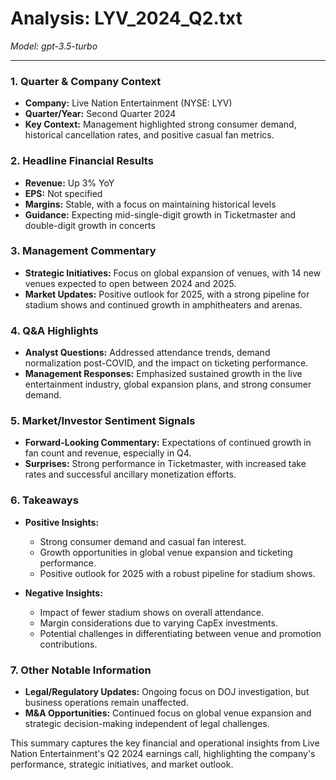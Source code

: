# Analysis: LYV_2024_Q2.txt

*Model: gpt-3.5-turbo*

---

### 1. Quarter & Company Context
- **Company:** Live Nation Entertainment (NYSE: LYV)
- **Quarter/Year:** Second Quarter 2024
- **Key Context:** Management highlighted strong consumer demand, historical cancellation rates, and positive casual fan metrics.

### 2. Headline Financial Results
- **Revenue:** Up 3% YoY
- **EPS:** Not specified
- **Margins:** Stable, with a focus on maintaining historical levels
- **Guidance:** Expecting mid-single-digit growth in Ticketmaster and double-digit growth in concerts

### 3. Management Commentary
- **Strategic Initiatives:** Focus on global expansion of venues, with 14 new venues expected to open between 2024 and 2025.
- **Market Updates:** Positive outlook for 2025, with a strong pipeline for stadium shows and continued growth in amphitheaters and arenas.

### 4. Q&A Highlights
- **Analyst Questions:** Addressed attendance trends, demand normalization post-COVID, and the impact on ticketing performance.
- **Management Responses:** Emphasized sustained growth in the live entertainment industry, global expansion plans, and strong consumer demand.

### 5. Market/Investor Sentiment Signals
- **Forward-Looking Commentary:** Expectations of continued growth in fan count and revenue, especially in Q4.
- **Surprises:** Strong performance in Ticketmaster, with increased take rates and successful ancillary monetization efforts.

### 6. Takeaways
- **Positive Insights:**
  - Strong consumer demand and casual fan interest.
  - Growth opportunities in global venue expansion and ticketing performance.
  - Positive outlook for 2025 with a robust pipeline for stadium shows.

- **Negative Insights:**
  - Impact of fewer stadium shows on overall attendance.
  - Margin considerations due to varying CapEx investments.
  - Potential challenges in differentiating between venue and promotion contributions.

### 7. Other Notable Information
- **Legal/Regulatory Updates:** Ongoing focus on DOJ investigation, but business operations remain unaffected.
- **M&A Opportunities:** Continued focus on global venue expansion and strategic decision-making independent of legal challenges.

This summary captures the key financial and operational insights from Live Nation Entertainment's Q2 2024 earnings call, highlighting the company's performance, strategic initiatives, and market outlook.